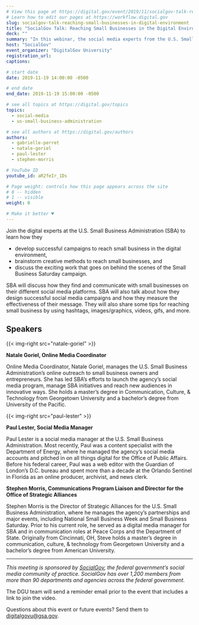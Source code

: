 ```yaml
---
# View this page at https://digital.gov/event/2019/11/socialgov-talk-reaching-small-businesses-in
# Learn how to edit our pages at https://workflow.digital.gov
slug: socialgov-talk-reaching-small-businesses-in-digital-environment
title: "SocialGov Talk: Reaching Small Businesses in the Digital Environment"
deck: ""
summary: "In this webinar, the social media experts from the U.S. Small Business Administration discussed how they find and communicate with small businesses on their social media platforms."
host: "SocialGov"
event_organizer: "DigitalGov University"
registration_url: 
captions: 

# start date
date: 2019-11-19 14:00:00 -0500

# end date
end_date: 2019-11-19 15:00:00 -0500

# see all topics at https://digital.gov/topics
topics: 
  - social-media
  - us-small-business-administration

# see all authors at https://digital.gov/authors
authors: 
  - gabrielle-perret
  - natale-goriel
  - paul-lester
  - stephen-morris

# YouTube ID
youtube_id: aR2feIr_1Ds

# Page weight: controls how this page appears across the site
# 0 -- hidden
# 1 -- visible
weight: 0

# Make it better ♥
---
```

Join the digital experts at the U.S. Small Business Administration (SBA) to learn how they 

- develop successful campaigns to reach small business in the digital environment, 
- brainstorm creative methods to reach small businesses, and 
- discuss the exciting work that goes on behind the scenes of the Small Business Saturday campaign. 

SBA will discuss how they find and communicate with small businesses on their different social media platforms. SBA will also talk about how they design successful social media campaigns and how they measure the effectiveness of their message. They will also share some tips for reaching small business by using hashtags, images/graphics, videos, gifs, and more.

## Speakers

{{< img-right src="natale-goriel" >}}

**Natale Goriel, Online Media Coordinator**

Online Media Coordinator, Natale Goriel, manages the U.S. Small Business Administration’s online outreach to small business owners and entrepreneurs. She has led SBA’s efforts to launch the agency’s social media program, manage SBA initiatives and reach new audiences in innovative ways. She holds a master’s degree in Communication, Culture, & Technology from Georgetown University and a bachelor’s degree from University of the Pacific.

{{< img-right src="paul-lester" >}}

**Paul Lester, Social Media Manager**

Paul Lester is a social media manager at the U.S. Small Business Administration. Most recently, Paul was a content specialist with the Department of Energy, where he managed the agency’s social media accounts and pitched in on all things digital for the Office of Public Affairs. Before his federal career, Paul was a web editor with the Guardian of London’s D.C. bureau and spent more than a decade at the Orlando Sentinel in Florida as an online producer, archivist, and news clerk. 

**Stephen Morris, Communications Program Liaison and Director for the Office of Strategic Alliances**

Stephen Morris is the Director of Strategic Alliances for the U.S. Small Business Administration, where he manages the agency’s partnerships and major events, including National Small Business Week and Small Business Saturday. Prior to his current role, he served as a digital media manager for SBA and in communication roles at Peace Corps and the Department of State. Originally from Cincinnati, OH, Steve holds a master’s degree in communication, culture, & technology from Georgetown University and a bachelor’s degree from American University.

---

_This meeting is sponsored by [SocialGov](https://digital.gov/communities/social-media/), the federal government’s social media community of practice. SocialGov has over 1,200 members from more than 90 departments and agencies across the federal government._

The DGU team will send a reminder email prior to the event that includes a link to join the video. 

Questions about this event or future events? Send them to [digitalgovu@gsa.gov](mailto:digitalgovu@gsa.gov). 
